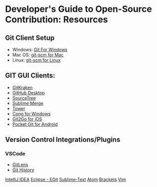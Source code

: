 
# Developer's Guide to Open-Source Contribution: Resources

## Git Client Setup
- Windows: [Git For Windows](https://gitforwindows.org/)
- Mac OS: [git-scm for Mac](https://git-scm.com/download/mac)
- Linux: [git-scm for Linux](https://git-scm.com/download/linux)

## GIT GUI Clients: 
- [GitKraken](https://www.gitkraken.com/)
- [GitHub Desktop](https://desktop.github.com/)
- [SourceTree](https://www.sourcetreeapp.com/)
- [Sublime Merge](https://www.sublimemerge.com/)
- [Tower](https://www.git-tower.com/)
- [Cong for Windows](http://cong.tools/)
- [Git2Go for iOS](https://apps.apple.com/us/app/git2go-git-client-you-always/id963577401)
- [Pocket Git for Android](http://pocketgit.com/)
## Version Control Integrations/Plugins
### VSCode
- [GitLens](https://gitlens.amod.io/)
- [Git History](https://marketplace.visualstudio.com/items?itemName=donjayamanne.githistory)
 
 [IntelliJ IDEA](https://www.jetbrains.com/help/idea/enabling-version-control.html#associate_directory_with_VCS)
[Eclipse - EGit](https://www.eclipse.org/egit/)
[Sublime-Text](https://www.sublimetext.com/docs/3/git_integration.html)
[Atom](https://github.blog/2017-05-16-integrating-git-in-atom/)
[Brackets](https://github.com/brackets-userland/brackets-git)
[Vim](https://vim.fandom.com/wiki/Using_Git_from_Vim)
